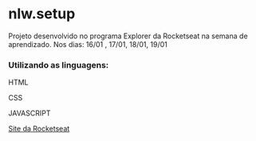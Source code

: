 # nlw.setup
Projeto desenvolvido no programa Explorer da Rocketseat na semana de aprendizado.
Nos dias: 16/01 , 17/01, 18/01, 19/01

### Utilizando as linguagens:

HTML

CSS

JAVASCRIPT


[Site da Rocketseat](https://www.rocketseat.com.br)

